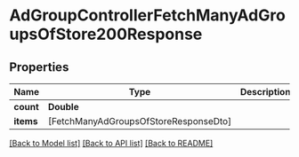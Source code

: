 # AdGroupControllerFetchManyAdGroupsOfStore200Response

## Properties
Name | Type | Description | Notes
------------ | ------------- | ------------- | -------------
**count** | **Double** |  | [optional] 
**items** | [FetchManyAdGroupsOfStoreResponseDto] |  | [optional] 

[[Back to Model list]](../README.md#documentation-for-models) [[Back to API list]](../README.md#documentation-for-api-endpoints) [[Back to README]](../README.md)


